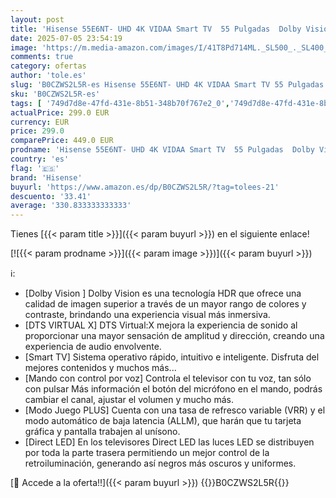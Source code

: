 ```yaml
---
layout: post
title: 'Hisense 55E6NT- UHD 4K VIDAA Smart TV  55 Pulgadas  Dolby Vision  Modo Juego Plus  DTS Virtual X  Control por Voz televisor  Doble Control de Volumen  Auto ordenación Canales TDT  Nuevo 2024 '
date: 2025-07-05 23:54:19
image: 'https://m.media-amazon.com/images/I/41T8Pd714ML._SL500_._SL400_.jpg'
comments: true
category: ofertas
author: 'tole.es'
slug: 'B0CZWS2L5R-es Hisense 55E6NT- UHD 4K VIDAA Smart TV 55 Pulgadas Dolby...'
sku: 'B0CZWS2L5R-es'
tags: [ '749d7d8e-47fd-431e-8b51-348b70f767e2_0','749d7d8e-47fd-431e-8b51-348b70f767e2_1901','749d7d8e-47fd-431e-8b51-348b70f767e2_6901','Arborist Merchandising Root','Electrónica','Self Service','Special Features Stores','TV, vídeo y home cinema','TVs 50"-59"','Televisores','Top Brands Tech Selection','Top Brands Tech TVs','hisense','smart','televisor','tv','🇪🇸', ]
actualPrice: 299.0 EUR
currency: EUR
price: 299.0
comparePrice: 449.0 EUR
prodname: 'Hisense 55E6NT- UHD 4K VIDAA Smart TV  55 Pulgadas  Dolby Vision  Modo Juego Plus  DTS Virtual X  Control por Voz televisor  Doble Control de Volumen  Auto ordenación Canales TDT  Nuevo 2024 '
country: 'es'
flag: '🇪🇸'
brand: 'Hisense'
buyurl: 'https://www.amazon.es/dp/B0CZWS2L5R/?tag=tolees-21'
descuento: '33.41'
average: '330.833333333333'
---
```


Tienes [{{< param title >}}]({{< param buyurl >}}) en el siguiente enlace!

[![{{< param prodname >}}]({{< param image >}})]({{< param buyurl >}})

ℹ️:

- [Dolby Vision ] Dolby Vision es una tecnología HDR que ofrece una calidad de imagen superior a través de un mayor rango de colores y contraste, brindando una experiencia visual más inmersiva.
- [DTS VIRTUAL X] DTS Virtual:X mejora la experiencia de sonido al proporcionar una mayor sensación de amplitud y dirección, creando una experiencia de audio envolvente.
- [Smart TV] Sistema operativo rápido, intuitivo e inteligente. Disfruta del mejores contenidos y muchos más...
- [Mando con control por voz] Controla el televisor con tu voz, tan sólo con pulsar Más información el botón del micrófono en el mando, podrás cambiar el canal, ajustar el volumen y mucho más.
- [Modo Juego PLUS] Cuenta con una tasa de refresco variable (VRR) y el modo automático de baja latencia (ALLM), que harán que tu tarjeta gráfica y pantalla trabajen al unísono.
- [Direct LED] En los televisores Direct LED las luces LED se distribuyen por toda la parte trasera permitiendo un mejor control de la retroiluminación, generando así negros más oscuros y uniformes.

[🛒 Accede a la oferta!!]({{< param buyurl >}})
{{<world>}}B0CZWS2L5R{{</world>}}
